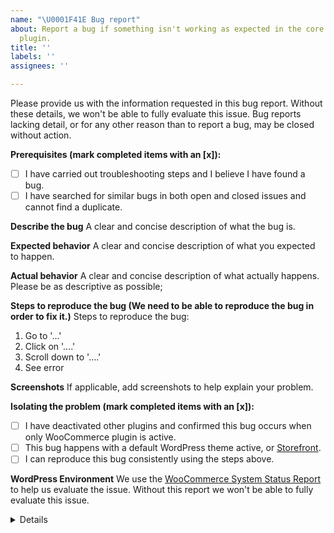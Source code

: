 ```yaml
---
name: "\U0001F41E Bug report"
about: Report a bug if something isn't working as expected in the core WooCommerce
  plugin.
title: ''
labels: ''
assignees: ''

---
```


Please provide us with the information requested in this bug report. Without these details, we won't be able to fully evaluate this issue. 
Bug reports lacking detail, or for any other reason than to report a bug, may be closed without action.

<!-- This template is for confirmed bugs only. If you have a support request or custom code related question please see our docs or use our forums, helpdesk, or Slack Community! https://github.com/woocommerce/woocommerce/issues/new?assignees=&labels=&template=3-Support.md&title= -->

<!-- Make sure to look through the existing issues to see whether your bug has already been submitted. Feel free to contribute to any existing issues. -->
<!-- Search tip: You can filter our issues using our component labels https://github.com/woocommerce/woocommerce/labels?q=component -->
<!-- Search tip: Make use of GitHub's search syntax to refine your search https://help.github.com/en/github/searching-for-information-on-github/searching-issues-and-pull-requests -->

**Prerequisites (mark completed items with an [x]):**
- [ ] I have carried out troubleshooting steps and I believe I have found a bug.
- [ ] I have searched for similar bugs in both open and closed issues and cannot find a duplicate.

**Describe the bug**
A clear and concise description of what the bug is. 

**Expected behavior**
A clear and concise description of what you expected to happen.

**Actual behavior**
A clear and concise description of what actually happens. Please be as descriptive as possible; 

**Steps to reproduce the bug (We need to be able to reproduce the bug in order to fix it.)**
Steps to reproduce the bug:
1. Go to '...'
2. Click on '....'
3. Scroll down to '....'
4. See error

**Screenshots**
If applicable, add screenshots to help explain your problem.

<!-- Please try testing your site for theme and plugins conflict. To do that deactivate all plugins except for WooCommerce and switch to a default WordPress theme or [Storefront](https://en-gb.wordpress.org/themes/storefront/). Then test again. If the issue is resolved with the default theme and all plugins deactivated, it means that one of your plugins or a theme is causing the issue. You will then need to enable it one by one and test every time you do that in order to figure out which plugin is causing the issue. -->

**Isolating the problem (mark completed items with an [x]):**
- [ ] I have deactivated other plugins and confirmed this bug occurs when only WooCommerce plugin is active.
- [ ] This bug happens with a default WordPress theme active, or [Storefront](https://woocommerce.com/storefront/).
- [ ] I can reproduce this bug consistently using the steps above.

**WordPress Environment**
We use the [WooCommerce System Status Report](https://docs.woocommerce.com/document/understanding-the-woocommerce-system-status-report/) to help us evaluate the issue. 
Without this report we won't be able to fully evaluate this issue.
<details>
```
The System Status Report is found in your WordPress admin under **WooCommerce > Status**. 
Please select “Get system report”, then “Copy for support”, and then paste it here.
```
</details>
